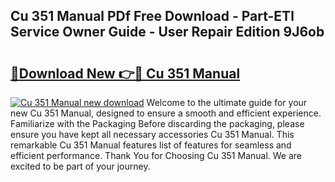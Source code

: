 ## Cu 351 Manual PDf Free Download - Part-ETl Service Owner Guide - User Repair Edition 9J6ob

# <h2><a href="http://bc47757.oget.top/?id=Cu+351+Manual">🔗Download New 👉🔴 Cu 351 Manual</a></h2>

[![Cu 351 Manual new download](https://i.imgur.com/5g1atiW.png)](http://bc47757.oget.top/?id=Cu+351+Manual)
Welcome to the ultimate guide for your new Cu 351 Manual, designed to ensure a smooth and efficient experience. Familiarize with the Packaging Before discarding the packaging, please ensure you have kept all necessary accessories Cu 351 Manual. This remarkable Cu 351 Manual features list of features for seamless and efficient performance. Thank You for Choosing Cu 351 Manual. We are excited to be part of your journey.
